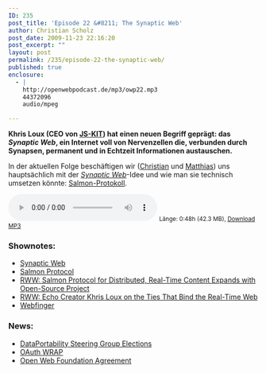 ```yaml
---
ID: 235
post_title: 'Episode 22 &#8211; The Synaptic Web'
author: Christian Scholz
post_date: 2009-11-23 22:16:20
post_excerpt: ""
layout: post
permalink: /235/episode-22-the-synaptic-web/
published: true
enclosure:
  - |
    http://openwebpodcast.de/mp3/owp22.mp3
    44372096
    audio/mpeg

---
```

<strong>Khris Loux (CEO von <a href="http://www.js-kit.com">JS-KIT</a>) hat einen neuen Begriff geprägt: das <em>Synaptic Web</em>, ein Internet voll von Nervenzellen die, verbunden durch Synapsen, permanent und in Echtzeit Informationen austauschen.</strong>

In der aktuellen Folge beschäftigen wir (<a href="http://mrtopf.de">Christian</a> und <a href="http://notizblog.org/">Matthias</a>) uns hauptsächlich mit der <em><a href="http://www.synapticweb.org">Synaptic Web</a></em>-Idee und wie man sie technisch umsetzen könnte: <a href="http://www.salmon-protocol.org/">Salmon-Protokoll</a>.

<audio controls>
  <source src="http://openwebpodcast.de/mp3/openweb22.mp3" type="audio/mpeg">
  Ihr Browser unterstützt diesen Audio-Player nicht.
</audio>
<small>Länge: 0:48h (42.3 MB), <a href="http://openwebpodcast.de/mp3/owp22.mp3">Download MP3</a></small>

<h3>Shownotes:</h3>
<ul>
<li><a href="http://synapticweb.org/">Synaptic Web</a></li>
<li><a href="http://www.salmon-protocol.org/">Salmon Protocol</a></li>
<li><a href="http://www.readwriteweb.com/archives/salmon_protocol_for_distributed_aggregated_content.php">RWW: Salmon Protocol for Distributed, Real-Time Content Expands with Open-Source Project</a></li>
<li><a href="http://www.readwriteweb.com/archives/echo_creator_khris_loux_on_the_ties_that_bind_the.php">RWW: Echo Creator Khris Loux on the Ties That Bind the Real-Time Web</a></li>
<li><a href="http://code.google.com/p/webfinger/">Webfinger</a></li>
</ul>

<h3>News:</h3>
<ul>
<li><a href="http://blog.dataportability.org/2009/11/18/data-portability-membership-registration-and-board-elections/">DataPortability Steering Group Elections</a></li>
<li><a href="http://groups.google.com/group/oauth-wrap-wg">OAuth WRAP</a></li>
<li><a href="http://openwebfoundation.org/legal/">Open Web Foundation Agreement</a></li>
</ul>
